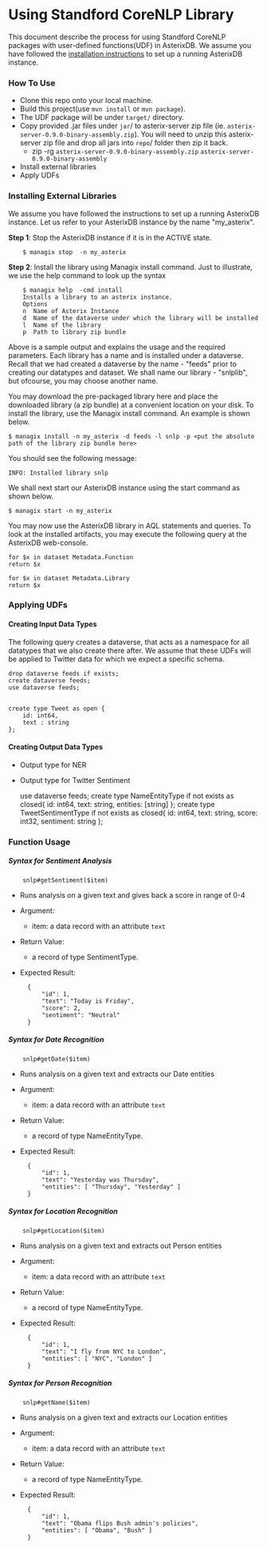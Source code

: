 
# Using Standford CoreNLP Library 


This document describe the process for using Standford CoreNLP packages with user-defined functions(UDF) in AsterixDB. We assume you have followed the [installation instructions](http://asterixdb.apache.org/docs/0.9.0/install.html) to set up a running AsterixDB instance.

### How To Use
* Clone this repo onto your local machine.
* Build this project(use `mvn install` or `mvn package`).
* The UDF package will be under `target/` directory.
* Copy provided .jar files under `jar`/ to asterix-server zip file (ie. `asterix-server-0.9.0-binary-assembly.zip`). You will need to unzip this asterix-server zip file and drop all jars into `repo`/ folder then zip it back.
    - zip -rg `asterix-server-0.9.0-binary-assembly.zip` `asterix-server-0.9.0-binary-assembly`
* Install external libraries
* Apply UDFs

### Installing External Libraries

We assume you have followed the ​instructions to set up a running AsterixDB instance. Let us refer to your AsterixDB instance by the name "my_asterix".

**Step 1**: Stop the AsterixDB instance if it is in the ACTIVE state.

        $ managix stop  -n my_asterix

**Step 2**: Install the library using Managix install command. Just to illustrate, we use the help command to look up the syntax

        $ managix help  -cmd install
        Installs a library to an asterix instance.
        Options
        n  Name of Asterix Instance
        d  Name of the dataverse under which the library will be installed
        l  Name of the library
        p  Path to library zip bundle

Above is a sample output and explains the usage and the required parameters. Each library has a name and is installed under a dataverse. Recall that we had created a dataverse by the name - "feeds" prior to creating our datatypes and dataset. We shall name our library - "snlplib", but ofcourse, you may choose another name.

You may download the pre-packaged library here​ and place the downloaded library (a zip bundle) at a convenient location on your disk. To install the library, use the Managix install command. An example is shown below.

    $ managix install -n my_asterix -d feeds -l snlp -p <put the absolute path of the library zip bundle here> 

You should see the following message:

    INFO: Installed library snlp

We shall next start our AsterixDB instance using the start command as shown below.

    $ managix start -n my_asterix


You may now use the AsterixDB library in AQL statements and queries. To look at the installed artifacts, you may execute the following query at the AsterixDB web-console.

    for $x in dataset Metadata.Function 
    return $x

    for $x in dataset Metadata.Library
    return $x        

### Applying UDFs

#### Creating Input Data Types
The following query creates a dataverse, that acts as a namespace for all datatypes that we also create there after. We assume that these UDFs will be applied to Twitter data for which we expect a specific schema.

    drop dataverse feeds if exists;
    create dataverse feeds;
    use dataverse feeds;


    create type Tweet as open {
        id: int64,
        text : string
    };

#### Creating Output Data Types

* Output type for NER
* Output type for Twitter Sentiment


    use dataverse feeds;
    create type NameEntityType if not exists as closed{
        id: int64,
        text: string,
        entities: [string]
    };
    create type TweetSentimentType if not exists as closed{
        id: int64,
        text: string,
        score: int32,
        sentiment: string
    };


### Function Usage

##### Syntax for Sentiment Analysis

        snlp#getSentiment($item)

- Runs analysis on a given text and gives back a score in range of 0-4
- Argument:
    + item: a data record with an attribute `text`
- Return Value:
    + a record of type SentimentType.
- Expected Result:

        {   
            "id": 1, 
            "text": "Today is Friday", 
            "score": 2, 
            "sentiment": "Neutral" 
        }

##### Syntax for Date Recognition

        snlp#getDate($item)

- Runs analysis on a given text and extracts our Date entities
- Argument:
    + item: a data record with an attribute `text`
- Return Value:
    + a record of type NameEntityType.
- Expected Result:

        {   
            "id": 1, 
            "text": "Yesterday was Thursday",
            "entities": [ "Thursday", "Yesterday" ] 
        }

##### Syntax for Location Recognition

        snlp#getLocation($item)

- Runs analysis on a given text and extracts out Person entities
- Argument:
    + item: a data record with an attribute `text`
- Return Value:
    + a record of type NameEntityType.
- Expected Result:

        { 
            "id": 1, 
            "text": "I fly from NYC to London",
            "entities": [ "NYC", "London" ] 
        }

##### Syntax for Person Recognition

        snlp#getName($item)

- Runs analysis on a given text and extracts our Location entities
- Argument:
    + item: a data record with an attribute `text`
- Return Value:
    + a record of type NameEntityType.
- Expected Result:

        { 
            "id": 1, 
            "text": "Obama flips Bush admin's policies",
            "entities": [ "Obama", "Bush" ] 
        }
